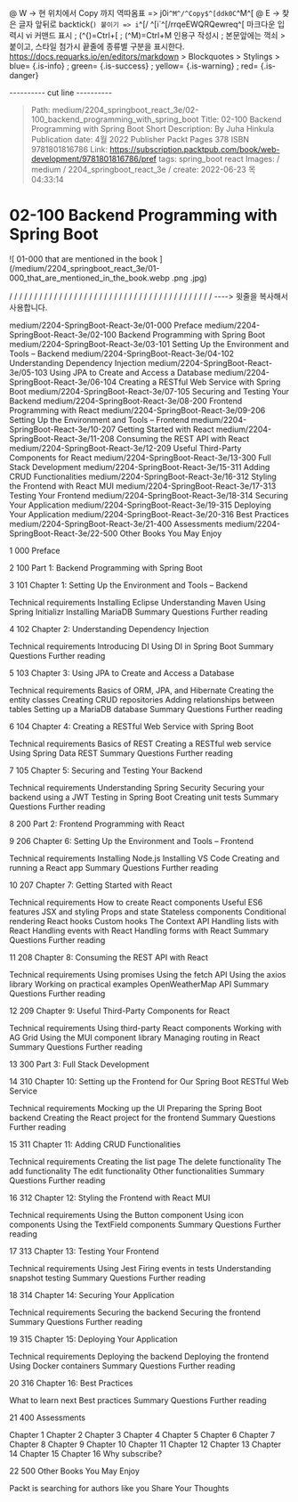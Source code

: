 @ W -> 현 위치에서 Copy 까지 역따옴표 => j0i```^M^/^Copy$^[ddk0C```^M^[
@ E -> 찾은 글자 앞뒤로 backtick(`) 붙이기 => i`^[/ ^[i`^[/rrqeEWQRQewreq^[
    마크다운 입력시 vi 커맨드 표시 ; (^{)=Ctrl+[ ; (^M)=Ctrl+M
    인용구 작성시 ; 본문앞에는 꺽쇠 > 붙이고, 스타일 첨가시 끝줄에 종류별 구분을 표시한다.
    https://docs.requarks.io/en/editors/markdown > Blockquotes > Stylings >
    blue= {.is-info} ; green= {.is-success} ; yellow= {.is-warning} ; red= {.is-danger}

---------- cut line ----------


> Path: medium/2204_springboot_react_3e/02-100_backend_programming_with_spring_boot
> Title: 02-100 Backend Programming with Spring Boot
> Short Description: By Juha Hinkula Publication date: 4월 2022 Publisher Packt Pages 378 ISBN 9781801816786
> Link: https://subscription.packtpub.com/book/web-development/9781801816786/pref
> tags: spring_boot react
> Images: / medium / 2204_springboot_react_3e /
> create: 2022-06-23 목 04:33:14

# 02-100 Backend Programming with Spring Boot


![ 01-000 that are mentioned in the book ](/medium/2204_springboot_react_3e/01-000_that_are_mentioned_in_the_book.webp .png .jpg)

/ / / / / / / / / / / / / / / / / / / / / / / / / / / / / / / / / / / / / / / / /
----> 윗줄을 복사해서 사용합니다.


medium/2204-SpringBoot-React-3e/01-000 Preface
medium/2204-SpringBoot-React-3e/02-100 Backend Programming with Spring Boot
medium/2204-SpringBoot-React-3e/03-101 Setting Up the Environment and Tools – Backend
medium/2204-SpringBoot-React-3e/04-102 Understanding Dependency Injection
medium/2204-SpringBoot-React-3e/05-103 Using JPA to Create and Access a Database
medium/2204-SpringBoot-React-3e/06-104 Creating a RESTful Web Service with Spring Boot
medium/2204-SpringBoot-React-3e/07-105 Securing and Testing Your Backend
medium/2204-SpringBoot-React-3e/08-200 Frontend Programming with React
medium/2204-SpringBoot-React-3e/09-206 Setting Up the Environment and Tools – Frontend
medium/2204-SpringBoot-React-3e/10-207 Getting Started with React
medium/2204-SpringBoot-React-3e/11-208 Consuming the REST API with React
medium/2204-SpringBoot-React-3e/12-209 Useful Third-Party Components for React
medium/2204-SpringBoot-React-3e/13-300 Full Stack Development
medium/2204-SpringBoot-React-3e/15-311 Adding CRUD Functionalities
medium/2204-SpringBoot-React-3e/16-312 Styling the Frontend with React MUI
medium/2204-SpringBoot-React-3e/17-313 Testing Your Frontend
medium/2204-SpringBoot-React-3e/18-314 Securing Your Application
medium/2204-SpringBoot-React-3e/19-315 Deploying Your Application
medium/2204-SpringBoot-React-3e/20-316 Best Practices
medium/2204-SpringBoot-React-3e/21-400 Assessments
medium/2204-SpringBoot-React-3e/22-500 Other Books You May Enjoy



1 000 Preface

2 100 Part 1: Backend Programming with Spring Boot

3 101 Chapter 1: Setting Up the Environment and Tools – Backend

Technical requirements
Installing Eclipse
Understanding Maven
Using Spring Initializr
Installing MariaDB
Summary
Questions
Further reading

4 102 Chapter 2: Understanding Dependency Injection

Technical requirements
Introducing DI
Using DI in Spring Boot
Summary
Questions
Further reading

5 103 Chapter 3: Using JPA to Create and Access a Database

Technical requirements
Basics of ORM, JPA, and Hibernate
Creating the entity classes
Creating CRUD repositories
Adding relationships between tables
Setting up a MariaDB database
Summary
Questions
Further reading

6 104 Chapter 4: Creating a RESTful Web Service with Spring Boot

Technical requirements
Basics of REST
Creating a RESTful web service
Using Spring Data REST
Summary
Questions
Further reading

7 105 Chapter 5: Securing and Testing Your Backend

Technical requirements
Understanding Spring Security
Securing your backend using a JWT
Testing in Spring Boot
Creating unit tests
Summary
Questions
Further reading

8 200 Part 2: Frontend Programming with React

9 206 Chapter 6: Setting Up the Environment and Tools – Frontend

Technical requirements
Installing Node.js
Installing VS Code
Creating and running a React app
Summary
Questions
Further reading

10 207 Chapter 7: Getting Started with React

Technical requirements
How to create React components
Useful ES6 features
JSX and styling
Props and state
Stateless components
Conditional rendering
React hooks
Custom hooks
The Context API
Handling lists with React
Handling events with React
Handling forms with React
Summary
Questions
Further reading

11 208 Chapter 8: Consuming the REST API with React

Technical requirements
Using promises
Using the fetch API
Using the axios library
Working on practical examples
OpenWeatherMap API
Summary
Questions
Further reading

12 209 Chapter 9: Useful Third-Party Components for React

Technical requirements
Using third-party React components
Working with AG Grid
Using the MUI component library
Managing routing in React
Summary
Questions
Further reading

13 300 Part 3: Full Stack Development

14 310 Chapter 10: Setting up the Frontend for Our Spring Boot RESTful Web Service

Technical requirements
Mocking up the UI
Preparing the Spring Boot backend
Creating the React project for the frontend
Summary
Questions
Further reading

15 311 Chapter 11: Adding CRUD Functionalities

Technical requirements
Creating the list page
The delete functionality
The add functionality
The edit functionality
Other functionalities
Summary
Questions
Further reading

16 312 Chapter 12: Styling the Frontend with React MUI

Technical requirements
Using the Button component
Using icon components
Using the TextField components
Summary
Questions
Further reading

17 313 Chapter 13: Testing Your Frontend

Technical requirements
Using Jest
Firing events in tests
Understanding snapshot testing
Summary
Questions
Further reading

18 314 Chapter 14: Securing Your Application

Technical requirements
Securing the backend
Securing the frontend
Summary
Questions
Further reading

19 315 Chapter 15: Deploying Your Application

Technical requirements
Deploying the backend
Deploying the frontend
Using Docker containers
Summary
Questions
Further reading

20 316 Chapter 16: Best Practices

What to learn next
Best practices
Summary
Questions
Further reading

21 400 Assessments

Chapter 1
Chapter 2
Chapter 3
Chapter 4
Chapter 5
Chapter 6
Chapter 7
Chapter 8
Chapter 9
Chapter 10
Chapter 11
Chapter 12
Chapter 13
Chapter 14
Chapter 15
Chapter 16
Why subscribe?

22 500 Other Books You May Enjoy

Packt is searching for authors like you
Share Your Thoughts
